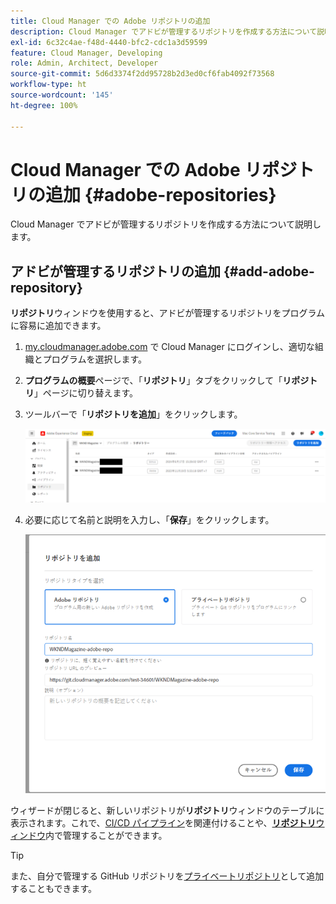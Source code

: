 ```yaml
---
title: Cloud Manager での Adobe リポジトリの追加
description: Cloud Manager でアドビが管理するリポジトリを作成する方法について説明します。
exl-id: 6c32c4ae-f48d-4440-bfc2-cdc1a3d59599
feature: Cloud Manager, Developing
role: Admin, Architect, Developer
source-git-commit: 5d6d3374f2dd95728b2d3ed0cf6fab4092f73568
workflow-type: ht
source-wordcount: '145'
ht-degree: 100%

---
```


# Cloud Manager での Adobe リポジトリの追加 {#adobe-repositories}

Cloud Manager でアドビが管理するリポジトリを作成する方法について説明します。

## アドビが管理するリポジトリの追加 {#add-adobe-repository}

**リポジトリ**&#x200B;ウィンドウを使用すると、アドビが管理するリポジトリをプログラムに容易に追加できます。

1. [my.cloudmanager.adobe.com](https://my.cloudmanager.adobe.com/) で Cloud Manager にログインし、適切な組織とプログラムを選択します。

1. **プログラムの概要**&#x200B;ページで、「**リポジトリ**」タブをクリックして「**リポジトリ**」ページに切り替えます。

1. ツールバーで「**リポジトリを追加**」をクリックします。

   ![「リポジトリーを追加」ボタン](assets/add-repository.png)

1. 必要に応じて名前と説明を入力し、「**保存**」をクリックします。

   ![リポジトリーを追加ダイアログ](assets/add-adobe-repository.png)

ウィザードが閉じると、新しいリポジトリが&#x200B;**リポジトリ**&#x200B;ウィンドウのテーブルに表示されます。これで、[CI/CD パイプライン](/help/implementing/cloud-manager/configuring-pipelines/introduction-ci-cd-pipelines.md)を関連付けることや、[**リポジトリ**&#x200B;ウィンドウ](managing-repositories.md)内で管理することができます。

>[!TIP]
>
>また、自分で管理する GitHub リポジトリを[プライベートリポジトリ](private-repositories.md)として追加することもできます。
